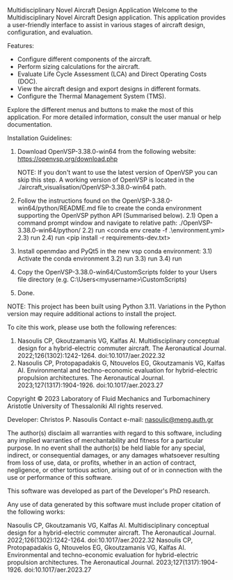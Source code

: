 Multidisciplinary Novel Aircraft Design Application
Welcome to the Multidisciplinary Novel Aircraft Design application.
This application provides a user-friendly interface to assist in various stages of aircraft design, configuration, and evaluation.
        
Features:
- Configure different components of the aircraft.
- Perform sizing calculations for the aircraft.
- Evaluate Life Cycle Assessment (LCA) and Direct Operating Costs (DOC).
- View the aircraft design and export designs in different formats.
- Configure the Thermal Management System (TMS).
        
Explore the different menus and buttons to make the most of this application.
For more detailed information, consult the user manual or help documentation.

Installation Guidelines:

1) Download OpenVSP-3.38.0-win64 from the following website: https://openvsp.org/download.php

    NOTE: If you don't want to use the latest version of OpenVSP you can skip this step. A working version of OpenVSP is 
    located in the ./aircraft_visualisation/OpenVSP-3.38.0-win64 path.

2) Follow the instructions found on the OpenVSP-3.38.0-win64/python/README.md file to create the conda environment supporting the OpenVSP python API (Summarised below).
    2.1) Open a command prompt window and navigate to relative path: ./OpenVSP-3.38.0-win64/python/
    2.2) run <conda env create -f .\environment.yml>
    2.3) run <conda activate mdhead_vsp>
    2.4) run <pip install -r requirements-dev.txt>

3) Install openmdao and PyQt5 in the new vsp conda environment:
    3.1) Activate the conda environment
    3.2) run <pip install openmdao>
    3.3) run <pip install PyQt5>
    3.4) run <pip install pyDOE2>

4) Copy the OpenVSP-3.38.0-win64/CustomScripts folder to your Users file directory (e.g. C:\Users\<myusername>\CustomScripts)

5) Done.

NOTE: This project has been built using Python 3.11. Variations in the Python version may require additional actions to install the project.

To cite this work, please use both the following references:
1) Nasoulis CP, Gkoutzamanis VG, Kalfas AI. Multidisciplinary conceptual design for a hybrid-electric commuter aircraft. The Aeronautical Journal. 2022;126(1302):1242-1264. doi:10.1017/aer.2022.32
2) Nasoulis CP, Protopapadakis G, Ntouvelos EG, Gkoutzamanis VG, Kalfas AI. Environmental and techno-economic evaluation for hybrid-electric propulsion architectures. The Aeronautical Journal. 2023;127(1317):1904-1926. doi:10.1017/aer.2023.27

Copyright © 2023
Laboratory of Fluid Mechanics and Turbomachinery
Aristotle University of Thessaloniki
All rights reserved.

Developer: Christos P. Nasoulis
Contact e-mail: nasoulic@meng.auth.gr

The author(s) disclaim all warranties with regard to this software, including any implied warranties of merchantability and fitness for a particular purpose. In no event shall the author(s) be held liable for any special, indirect, or consequential damages, or any damages whatsoever resulting from loss of use, data, or profits, whether in an action of contract, negligence, or other tortious action, arising out of or in connection with the use or performance of this software.

This software was developed as part of the Developer's PhD research.

Any use of data generated by this software must include proper citation of the following works:

Nasoulis CP, Gkoutzamanis VG, Kalfas AI. Multidisciplinary conceptual design for a hybrid-electric commuter aircraft. The Aeronautical Journal. 2022;126(1302):1242-1264. doi:10.1017/aer.2022.32
Nasoulis CP, Protopapadakis G, Ntouvelos EG, Gkoutzamanis VG, Kalfas AI. Environmental and techno-economic evaluation for hybrid-electric propulsion architectures. The Aeronautical Journal. 2023;127(1317):1904-1926. doi:10.1017/aer.2023.27

